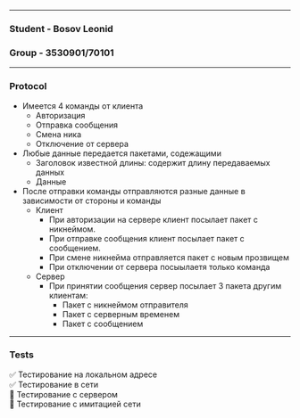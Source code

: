 ___
### Student - Bosov Leonid
### Group   - 3530901/70101
___
### Protocol
- Имеется 4 команды от клиента
    - Авторизация
    - Отправка сообщения
    - Смена ника
    - Отключение от сервера
- Любые данные передается пакетами, содежащими
    - Заголовок известной длины: содержит длину передаваемых данных
    - Данные
- После отправки команды отправляются разные данные в зависимости от стороны и команды
    - Клиент
        - При авторизации на сервере клиент посылает пакет с никнеймом.
        - При отправке сообщения клиент посылает пакет с сообщением.
        - При смене никнейма отправляется пакет с новым прозвищем
        - При отключении от сервера посыылаетя только команда
    - Сервер
        - При принятии сообщения сервер посылает 3 пакета другим клиентам:
            - Пакет с никнеймом отправителя
            - Пакет с серверным временем
            - Пакет с сообщением
___
### Tests
:white_check_mark: Тестирование на локальном адресе   
:white_check_mark: Тестирование в сети    
:black_square_button: Тестирование с сервером    
:black_square_button: Тестирование с имитацией сети


